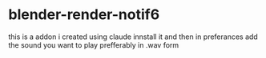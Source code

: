 # blender-render-notif6
this is a addon i created using claude innstall it and then in preferances add the sound you want to play prefferably in .wav form 
